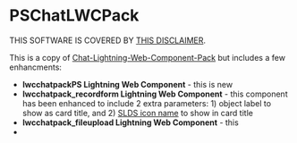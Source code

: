 # PSChatLWCPack

THIS SOFTWARE IS COVERED BY [THIS DISCLAIMER](https://raw.githubusercontent.com/thedges/Disclaimer/master/disclaimer.txt).

This is a copy of [Chat-Lightning-Web-Component-Pack](https://github.com/Colatabajonies/Chat-Lightning-Web-Component-Pack) but includes a few enhancments:
* __lwcchatpackPS Lightning Web Component__ - this is new 
* __lwcchatpack_recordform Lightning Web Component__ - this component has been enhanced to include 2 extra parameters: 1) object label to show as card title, and 2) [SLDS icon name](https://www.lightningdesignsystem.com/icons/) to show in card title
* __lwcchatpack_fileupload Lightning Web Component__ - this 
*
